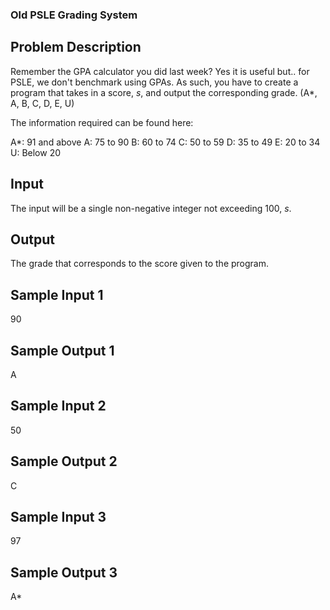 ### Old PSLE Grading System

Problem Description
-------------------

Remember the GPA calculator you did last week? Yes it is useful but.. for PSLE, we don't benchmark using GPAs. As such, you have to create a program that takes in a score, *s*, and output the corresponding grade. (A*, A, B, C, D, E, U)

The information required can be found here:

A*: 91 and above
A: 75 to 90
B: 60 to 74
C: 50 to 59
D: 35 to 49
E: 20 to 34
U: Below 20

Input
-----

The input will be a single non-negative integer not exceeding 100, *s*.

Output
------

The grade that corresponds to the score given to the program.

Sample Input 1
--------------

90

Sample Output 1
---------------

A

Sample Input 2
--------------

50

Sample Output 2
---------------

C

Sample Input 3
--------------

97

Sample Output 3
---------------

A*